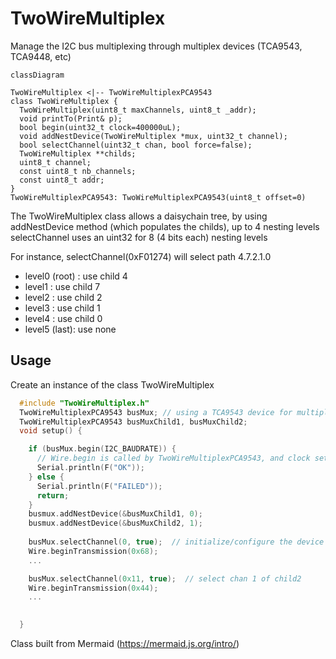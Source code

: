 # TwoWireMultiplex
Manage the I2C bus multiplexing through multiplex devices (TCA9543, TCA9448, etc)


```mermaid
classDiagram

TwoWireMultiplex <|-- TwoWireMultiplexPCA9543
class TwoWireMultiplex {
  TwoWireMultiplex(uint8_t maxChannels, uint8_t _addr);
  void printTo(Print& p);
  bool begin(uint32_t clock=400000uL);
  void addNestDevice(TwoWireMultiplex *mux, uint32_t channel);
  bool selectChannel(uint32_t chan, bool force=false);
  TwoWireMultiplex **childs; 
  uint8_t channel;    
  const uint8_t nb_channels;
  const uint8_t addr;
}
TwoWireMultiplexPCA9543: TwoWireMultiplexPCA9543(uint8_t offset=0)

```


The TwoWireMultiplex class allows a daisychain tree, by using addNestDevice method (which populates the childs), up to 4 nesting levels
selectChannel uses an uint32 for 8 (4 bits each) nesting levels

For instance, selectChannel(0xF01274) will select path 4.7.2.1.0
- level0 (root) : use child 4
- level1 : use child 7
- level2 : use child 2
- level3 : use child 1 
- level4 : use child 0
- level5 (last): use none

## Usage
Create an instance of the class TwoWireMultiplex 


```C++
  #include "TwoWireMultiplex.h"
  TwoWireMultiplexPCA9543 busMux; // using a TCA9543 device for multiplexing 2 I2C bus
  TwoWireMultiplexPCA9543 busMuxChild1, busMuxChild2;
  void setup() {

    if (busMux.begin(I2C_BAUDRATE)) {
      // Wire.begin is called by TwoWireMultiplexPCA9543, and clock set to I2C_BAUDRATE
      Serial.println(F("OK"));    
    } else {
      Serial.println(F("FAILED"));
      return;
    }
    busmux.addNestDevice(&busMuxChild1, 0);
    busmux.addNestDevice(&busMuxChild2, 1);
    
    busMux.selectChannel(0, true);  // initialize/configure the device
    Wire.beginTransmission(0x68);     
    ...

    busMux.selectChannel(0x11, true);  // select chan 1 of child2
    Wire.beginTransmission(0x44);     
    ...

    
  }
```





Class built from Mermaid (https://mermaid.js.org/intro/)